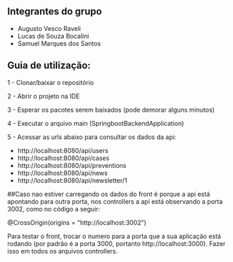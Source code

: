 <h2>Integrantes do grupo</h2>
<ul>
    <li>Augusto Vesco Raveli</li>
    <li>Lucas de Souza Bocalini</li>
    <li>Samuel Marques dos Santos</li>
</ul>

<h2 style={{fontSize: 20, fontWeight: 'bold'}}>Guia de utilização:</h2>

<p>1 - Clonar/baixar o repositório</p>
<p>2 - Abrir o projeto na IDE</p>
<p>3 - Esperar os pacotes serem baixados (pode demorar alguns minutos)</p>
<p>4 - Executar o arquivo main (SpringbootBackendApplication) </p>
<p>5 - Acessar as urls abaixo para consultar os dados da api:</p>
<ul>
    <li>http://localhost:8080/api/users</li>
    <li>http://localhost:8080/api/cases</li>
    <li>http://localhost:8080/api/preventions</li>
    <li>http://localhost:8080/api/news</li>
    <li>http://localhost:8080/api/newsletter/1</li>
</ul>

##Caso nao estiver carregando os dados do front é porque a api está apontando para outra porta, nos controllers a api está observando a porta 3002, como no código a seguir:

@CrossOrigin(origins = "http://localhost:3002")

Para testar o front, trocar o numero para a porta que a sua aplicação está rodando (por padrão é a porta 3000, portanto http://localhost:3000). Fazer isso em todos os arquivos controllers.
